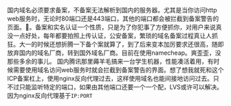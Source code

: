 国内域名必须要求备案，不备案无法解析到国内的服务器。尤其是当你访问http web服务时，无论时80端口还是443端口，其他的端口都会被拦截到备案警告的页面。🐎。备案和实名认证一个性质，只是为了你犯事了方便抓你，对用户来说真没一点好处，每年都要拍照上传认证，公安备案，繁琐的域名备案过程真让人抓狂。大一的时候还想折腾一下备个案就算了，到了后来变本加厉要求还很高，随即放弃国内的域名厂商，转到国外域名厂商。目前在使用namecheap。爽歪歪，没那些多余的事儿。
国内腾讯那里薅羊毛搞来一台学生机器，性能凑活着用，有时候需要使用域名访问web服务时就会拦截到备案警告的界面。想了想我就死和这个ICP备案杠上，使用nginx反向代理过去，这样使用域名也能间接地访问过去。只不过只能监听特定的端口，如果由其他端口还要一个一个配，LVS或许可以解决。因为nginx反向代理基于`IP:PORT`

